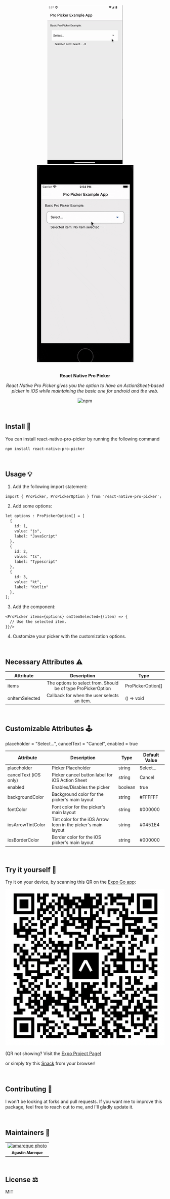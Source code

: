 <div align="center">
  <a href="https://raw.githubusercontent.com/amareque/react-native-pro-picker/main/media/android-example-gif.gif">
  	<img src="https://github.com/amareque/react-native-pro-picker/blob/master/media/android-example-gif.gif?raw=true" alt="Pro Picker Android Gif"/>
  </a>
  <a href="https://raw.githubusercontent.com/amareque/react-native-pro-picker/main/media/ios-example-gif.gif">
  	<img src="https://github.com/amareque/react-native-pro-picker/blob/master/media/ios-example-gif.gif?raw=true" alt="Pro Picker iOS Gif"/>
  </a>
  <br>
  <br>
  <p>
    <b>React Native Pro Picker</b>
  </p>
  <p>
     <i>React Native Pro Picker gives you the option to have an ActionSheet-based picker in iOS while maintaining the basic one for android and the web.</i>
  </p>
  <p>

![npm](https://img.shields.io/npm/v/react-native-pro-picker)
  </p>
</div>

<br>

## Install 🧰

You can install react-native-pro-picker by running the following command
```
npm install react-native-pro-picker
```

<br>

## Usage 💡
1. Add the following import statement:
```
import { ProPicker, ProPickerOption } from 'react-native-pro-picker';
```

2. Add some options:
```
let options : ProPickerOption[] = [
  {
    id: 1,
    value: "js",
    label: "JavaScript"
  },
  {
    id: 2,
    value: "ts",
    label: "Typescript"
  },
  {
    id: 3,
    value: "kt",
    label: "Kotlin"
  },
];

```

3. Add the <ProPicker/> component:
```
<ProPicker items={options} onItemSelected={(item) => {
  // Use the selected item.
}}/>
```

4. Customize your picker with the customization options.

<br>

## Necessary Attributes ⚠️

| Attribute      |                          Description                          | Type              | 
|----------------|:-------------------------------------------------------------:|-------------------|
| items          | The options to select from. Should be of type ProPickerOption | ProPickerOption[] |
| onItemSelected |          Callback for when the user selects an item.          | () => void        |

<br>

## Customizable Attributes 🕹️
placeholder = "Select...", cancelText = "Cancel", enabled = true
<table>
   <thead>
      <th>Attribute</th>
      <th>Description</th>
      <th>Type</th>
      <th>Default Value</th>
   </thead>
   <tbody>
      <tr>
         <td>placeholder</td>
         <td>Picker Placeholder</td>
         <td>string</td>
         <td>Select...</td>
      </tr>
      <tr>
         <td>cancelText (iOS only)</td>
         <td>Picker cancel button label for iOS Action Sheet</td>
         <td>string</td>
         <td>Cancel</td>
      </tr>
      <tr>
         <td>enabled</td>
         <td>Enables/Disables the picker</td>
         <td>boolean</td>
         <td>true</td>
      </tr>
      <tr>
         <td>backgroundColor</td>
         <td>Background color for the picker's main layout</td>
         <td>string</td>
         <td>#FFFFFF</td>
      </tr>
      <tr>
         <td>fontColor</td>
         <td>Font color for the picker's main layout</td>
         <td>string</td>
         <td>#000000</td>
      </tr>
      <tr>
         <td>iosArrowTintColor</td>
         <td>Tint color for the iOS Arrow Icon in the picker's main layout</td>
         <td>string</td>
         <td>#0451E4</td>
      </tr>
      <tr>
         <td>iosBorderColor</td>
         <td>Border color for the iOS picker's main layout</td>
         <td>string</td>
         <td>#000000</td>
      </tr>
   </tbody>
</table>

<br>

## Try it yourself 📱
Try it on your device, by scanning this QR on the [Expo Go app](https://expo.dev/client):

[![Expo QR](https://github.com/amareque/react-native-pro-picker/blob/main/media/example-app-expo-qr.png?raw=true)](https://github.com/amareque/react-native-pro-picker/blob/master/media/example-app-expo-qr.png?raw=true)

(QR not showing? Visit the [Expo Project Page](https://expo.dev/@amareque/pro-picker-example-app?serviceType=classic&distribution=expo-go))

or simply try this [Snack](https://snack.expo.dev/@amareque/pro-picker-example-snack) from your browser!

<br>

## Contributing 🍰

I won't be looking at forks and pull requests. If you want me to improve this package, feel free to reach out to me, and I'll gladly update it.

<br>

## Maintainers 👷
<table>
<tr>
<td align="center">
    <a href="https://www.linkedin.com/in/amareque">
    <img src="https://en.gravatar.com/userimage/208965080/af20dc5f241dac7e06eee9f9f0ffa3e2?size=512" width="100px;" alt="amareque photo"/>
    <br/>
        <sub>
            <b>Agustin Mareque</b>
        </sub>
    </a>
    <br/>
</td>
</tr>
</table>

<br>

## License ⚖️
MIT
